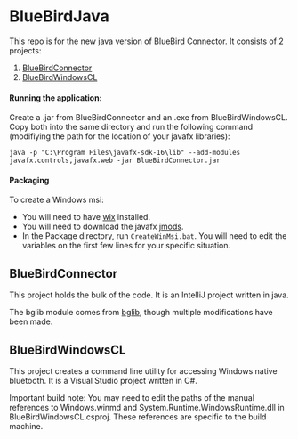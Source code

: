 # BlueBirdJava

This repo is for the new java version of BlueBird Connector. It consists of 2 projects:
1. [BlueBirdConnector](#bbc)
2. [BlueBirdWindowsCL](#bbWinCL)

#### Running the application:
Create a .jar from BlueBirdConnector and an .exe from BlueBirdWindowsCL. Copy both into the same directory and run the following command (modifiying the path for the location of your javafx libraries):
```
java -p "C:\Program Files\javafx-sdk-16\lib" --add-modules javafx.controls,javafx.web -jar BlueBirdConnector.jar
```

#### Packaging

To create a Windows msi:
* You will need to have [wix](https://wixtoolset.org/) installed.
* You will need to download the javafx [jmods](https://gluonhq.com/products/javafx/).
* In the Package directory, run ```CreateWinMsi.bat```. You will need to edit the variables on the first few lines for your specific situation.



## <a name="bbc"></a>BlueBirdConnector

This project holds the bulk of the code. It is an IntelliJ project written in java.

The bglib module comes from [bglib](#https://github.com/SINTEF-9012/bglib), though multiple modifications have been made.

## <a name="bbWinCL"></a>BlueBirdWindowsCL

This project creates a command line utility for accessing Windows native bluetooth. It is a Visual Studio project written in C#.

Important build note: You may need to edit the paths of the manual references to Windows.winmd and System.Runtime.WindowsRuntime.dll in BlueBirdWindowsCL.csproj. These references are specific to the build machine.
